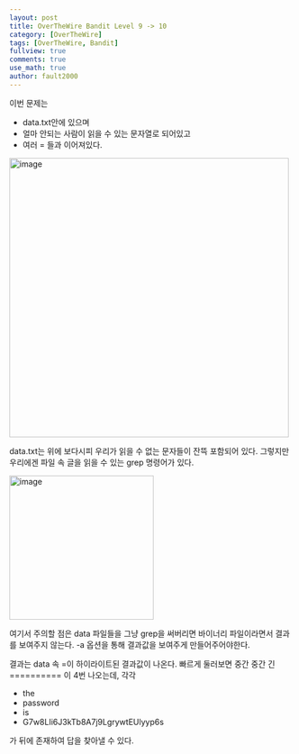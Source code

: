 ```yaml
---
layout: post
title: OverTheWire Bandit Level 9 -> 10
category: [OverTheWire]
tags: [OverTheWire, Bandit]
fullview: true
comments: true
use_math: true
author: fault2000
---
```


이번 문제는

- data.txt안에 있으며
- 얼마 안되는 사람이 읽을 수 있는 문자열로 되어있고
- 여러 = 들과 이어져있다.

<img width="496" alt="image" src="https://user-images.githubusercontent.com/73513005/190837479-69764621-70b9-4421-a426-2b2055793d48.png">

data.txt는 위에 보다시피 우리가 읽을 수 없는 문자들이 잔뜩 포함되어 있다. 그렇지만 우리에겐 파일 속 글을 읽을 수 있는 grep 명령어가 있다.  

<img width="256" alt="image" src="https://user-images.githubusercontent.com/73513005/190837577-7bdb8980-a900-4fde-8861-d7ad590a4ed6.png">

여기서 주의할 점은 data 파일들을 그냥 grep을 써버리면 바이너리 파일이라면서 결과를 보여주지 않는다. -a 옵션을 통해 결과값을 보여주게 만들어주어야한다.  

결과는 data 속 =이 하이라이트된 결과값이 나온다. 빠르게 둘러보면 중간 중간 긴 ========== 이 4번 나오는데, 각각 

- the
- password
- is
- G7w8LIi6J3kTb8A7j9LgrywtEUlyyp6s

가 뒤에 존재하여 답을 찾아낼 수 있다.